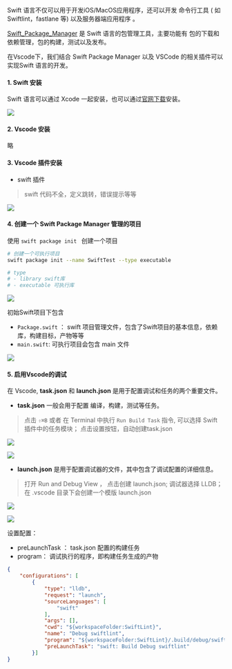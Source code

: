 Swift 语言不仅可以用于开发iOS/MacOS应用程序，还可以开发 命令行工具 ( 如 Swiftlint，fastlane 等) 以及服务器端应用程序 。

[Swift_Package_Manager](../../学习工具及开发工具/Swift_Package_Manager/Swift_Package_Manager.md) 是 Swift 语言的包管理工具，主要功能有 包的下载和依赖管理，包的构建，测试以及发布。

在Vscode下，我们结合 Swift Package Manager 以及 VSCode 的相关插件可以实现Swift 语言的开发。

#### 1. Swift 安装 

Swift 语言可以通过 Xcode 一起安装，也可以通过[官网下载](https://www.swift.org/install/)安装。

![](https://pic.existorlive.cn//202407050011305.png)

#### 2.  Vscode 安装 

略

#### 3.  Vscode 插件安装

- swift 插件 
> swift 代码不全，定义跳转，错误提示等等

![](https://pic.existorlive.cn//202407050012069.png)

#### 4. 创建一个 Swift Package Manager 管理的项目

使用 `swift package init ` 创建一个项目
```sh
# 创建一个可执行项目 
swift package init --name SwiftTest --type executable

# type
# - library swift库
# - executable 可执行库
```

![](https://pic.existorlive.cn//202407050013870.png)

初始Swift项目下包含
- `Package.swift` ： swift 项目管理文件，包含了Swift项目的基本信息，依赖库，构建目标，产物等等
- `main.swift`: 可执行项目会包含 main 文件

![](https://pic.existorlive.cn//202407050014527.png)

#### 5.  启用Vscode的调试

在 Vscode, **task.json** 和 **launch.json**  是用于配置调试和任务的两个重要文件。

- **task.json** 一般会用于配置 编译，构建，测试等任务。

>  点击 `⇧⌘B` 或者 在 Terminal 中执行 `Run Build Task` 指令, 可以选择 Swift 插件中的任务模块； 点击设置按钮，自动创建task.json

![](https://pic.existorlive.cn//202407050014788.png)

![](https://pic.existorlive.cn//202407050014891.png)

- **launch.json**  是用于配置调试器的文件，其中包含了调试配置的详细信息。
> 打开 Run and Debug View ， 点击创建 launch.json; 调试器选择 LLDB； 在 .vscode 目录下会创建一个模版 launch.json 

![](https://pic.existorlive.cn//202407050015132.png)

![](https://pic.existorlive.cn//202407050015107.png)

设置配置：
-  preLaunchTask ： task.json 配置的构建任务
- program： 调试执行的程序，即构建任务生成的产物

```json
{
    "configurations": [
        {
            "type": "lldb",
            "request": "launch",
            "sourceLanguages": [
                "swift"
            ],
            "args": [],
            "cwd": "${workspaceFolder:SwiftLint}",
            "name": "Debug swiftlint",
            "program": "${workspaceFolder:SwiftLint}/.build/debug/swiftlint",
            "preLaunchTask": "swift: Build Debug swiftlint"
        }]
}
```